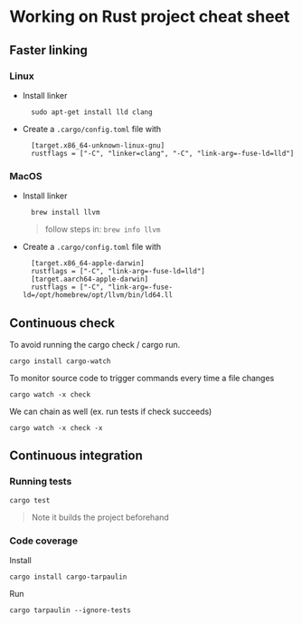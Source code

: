 # Working on Rust project cheat sheet

## Faster linking

### Linux

- Install linker

        sudo apt-get install lld clang

- Create a `.cargo/config.toml` file with 

        [target.x86_64-unknown-linux-gnu]
        rustflags = ["-C", "linker=clang", "-C", "link-arg=-fuse-ld=lld"]

### MacOS

- Install linker

        brew install llvm

    > follow steps in: `brew info llvm`

- Create a `.cargo/config.toml` file with 

        [target.x86_64-apple-darwin]
        rustflags = ["-C", "link-arg=-fuse-ld=lld"]
        [target.aarch64-apple-darwin]
        rustflags = ["-C", "link-arg=-fuse-ld=/opt/homebrew/opt/llvm/bin/ld64.ll

## Continuous check

To avoid running the cargo check / cargo run.

    cargo install cargo-watch

To monitor source code to trigger commands every time a file changes

    cargo watch -x check

We can chain as well (ex. run tests if check succeeds)

    cargo watch -x check -x

## Continuous integration

### Running tests

    cargo test

> Note it builds the project beforehand

### Code coverage

Install

    cargo install cargo-tarpaulin

Run

    cargo tarpaulin --ignore-tests
